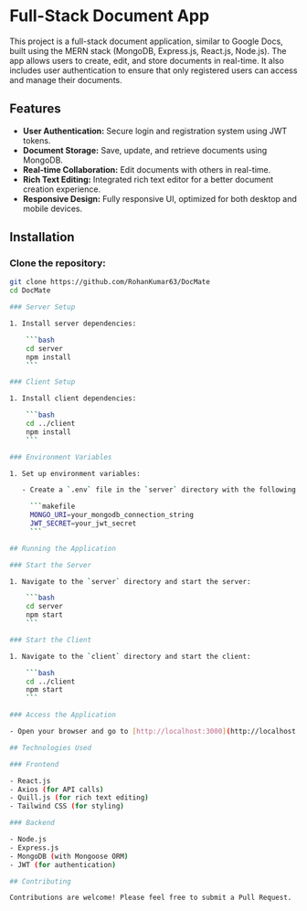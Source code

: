 # Full-Stack Document App

This project is a full-stack document application, similar to Google Docs, built using the MERN stack (MongoDB, Express.js, React.js, Node.js). The app allows users to create, edit, and store documents in real-time. It also includes user authentication to ensure that only registered users can access and manage their documents.

## Features

- **User Authentication:** Secure login and registration system using JWT tokens.
- **Document Storage:** Save, update, and retrieve documents using MongoDB.
- **Real-time Collaboration:** Edit documents with others in real-time.
- **Rich Text Editing:** Integrated rich text editor for a better document creation experience.
- **Responsive Design:** Fully responsive UI, optimized for both desktop and mobile devices.

## Installation

### Clone the repository:

```bash
git clone https://github.com/RohanKumar63/DocMate
cd DocMate

### Server Setup

1. Install server dependencies:

    ```bash
    cd server
    npm install
    ```

### Client Setup

1. Install client dependencies:

    ```bash
    cd ../client
    npm install
    ```

### Environment Variables

1. Set up environment variables:

   - Create a `.env` file in the `server` directory with the following variables:

     ```makefile
     MONGO_URI=your_mongodb_connection_string
     JWT_SECRET=your_jwt_secret
     ```

## Running the Application

### Start the Server

1. Navigate to the `server` directory and start the server:

    ```bash
    cd server
    npm start
    ```

### Start the Client

1. Navigate to the `client` directory and start the client:

    ```bash
    cd ../client
    npm start
    ```

### Access the Application

- Open your browser and go to [http://localhost:3000](http://localhost:3000).

## Technologies Used

### Frontend

- React.js
- Axios (for API calls)
- Quill.js (for rich text editing)
- Tailwind CSS (for styling)

### Backend

- Node.js
- Express.js
- MongoDB (with Mongoose ORM)
- JWT (for authentication)

## Contributing

Contributions are welcome! Please feel free to submit a Pull Request.


